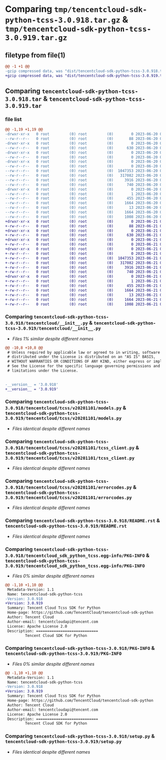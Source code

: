 # Comparing `tmp/tencentcloud-sdk-python-tcss-3.0.918.tar.gz` & `tmp/tencentcloud-sdk-python-tcss-3.0.919.tar.gz`

## filetype from file(1)

```diff
@@ -1 +1 @@
-gzip compressed data, was "dist/tencentcloud-sdk-python-tcss-3.0.918.tar", last modified: Tue Jun 20 02:49:23 2023, max compression
+gzip compressed data, was "dist/tencentcloud-sdk-python-tcss-3.0.919.tar", last modified: Wed Jun 21 00:37:27 2023, max compression
```

## Comparing `tencentcloud-sdk-python-tcss-3.0.918.tar` & `tencentcloud-sdk-python-tcss-3.0.919.tar`

### file list

```diff
@@ -1,19 +1,19 @@
-drwxr-xr-x   0 root         (0) root         (0)        0 2023-06-20 02:49:23.000000 tencentcloud-sdk-python-tcss-3.0.918/
--rw-r--r--   0 root         (0) root         (0)       88 2023-06-20 02:49:23.000000 tencentcloud-sdk-python-tcss-3.0.918/setup.cfg
-drwxr-xr-x   0 root         (0) root         (0)        0 2023-06-20 02:49:23.000000 tencentcloud-sdk-python-tcss-3.0.918/tencentcloud/
--rw-r--r--   0 root         (0) root         (0)      630 2023-06-20 02:49:23.000000 tencentcloud-sdk-python-tcss-3.0.918/tencentcloud/__init__.py
-drwxr-xr-x   0 root         (0) root         (0)        0 2023-06-20 02:49:23.000000 tencentcloud-sdk-python-tcss-3.0.918/tencentcloud/tcss/
--rw-r--r--   0 root         (0) root         (0)        0 2023-06-20 02:49:23.000000 tencentcloud-sdk-python-tcss-3.0.918/tencentcloud/tcss/__init__.py
-drwxr-xr-x   0 root         (0) root         (0)        0 2023-06-20 02:49:23.000000 tencentcloud-sdk-python-tcss-3.0.918/tencentcloud/tcss/v20201101/
--rw-r--r--   0 root         (0) root         (0)        0 2023-06-20 02:49:23.000000 tencentcloud-sdk-python-tcss-3.0.918/tencentcloud/tcss/v20201101/__init__.py
--rw-r--r--   0 root         (0) root         (0)  1047353 2023-06-20 02:49:23.000000 tencentcloud-sdk-python-tcss-3.0.918/tencentcloud/tcss/v20201101/models.py
--rw-r--r--   0 root         (0) root         (0)   317082 2023-06-20 02:49:23.000000 tencentcloud-sdk-python-tcss-3.0.918/tencentcloud/tcss/v20201101/tcss_client.py
--rw-r--r--   0 root         (0) root         (0)     3916 2023-06-20 02:49:23.000000 tencentcloud-sdk-python-tcss-3.0.918/tencentcloud/tcss/v20201101/errorcodes.py
--rw-r--r--   0 root         (0) root         (0)      740 2023-06-20 02:49:23.000000 tencentcloud-sdk-python-tcss-3.0.918/README.rst
-drwxr-xr-x   0 root         (0) root         (0)        0 2023-06-20 02:49:23.000000 tencentcloud-sdk-python-tcss-3.0.918/tencentcloud_sdk_python_tcss.egg-info/
--rw-r--r--   0 root         (0) root         (0)        1 2023-06-20 02:49:23.000000 tencentcloud-sdk-python-tcss-3.0.918/tencentcloud_sdk_python_tcss.egg-info/dependency_links.txt
--rw-r--r--   0 root         (0) root         (0)      455 2023-06-20 02:49:23.000000 tencentcloud-sdk-python-tcss-3.0.918/tencentcloud_sdk_python_tcss.egg-info/SOURCES.txt
--rw-r--r--   0 root         (0) root         (0)     1664 2023-06-20 02:49:23.000000 tencentcloud-sdk-python-tcss-3.0.918/tencentcloud_sdk_python_tcss.egg-info/PKG-INFO
--rw-r--r--   0 root         (0) root         (0)       13 2023-06-20 02:49:23.000000 tencentcloud-sdk-python-tcss-3.0.918/tencentcloud_sdk_python_tcss.egg-info/top_level.txt
--rw-r--r--   0 root         (0) root         (0)     1664 2023-06-20 02:49:23.000000 tencentcloud-sdk-python-tcss-3.0.918/PKG-INFO
--rw-r--r--   0 root         (0) root         (0)     1008 2023-06-20 02:49:23.000000 tencentcloud-sdk-python-tcss-3.0.918/setup.py
+drwxr-xr-x   0 root         (0) root         (0)        0 2023-06-21 00:37:27.000000 tencentcloud-sdk-python-tcss-3.0.919/
+-rw-r--r--   0 root         (0) root         (0)       88 2023-06-21 00:37:27.000000 tencentcloud-sdk-python-tcss-3.0.919/setup.cfg
+drwxr-xr-x   0 root         (0) root         (0)        0 2023-06-21 00:37:27.000000 tencentcloud-sdk-python-tcss-3.0.919/tencentcloud/
+-rw-r--r--   0 root         (0) root         (0)      630 2023-06-21 00:37:26.000000 tencentcloud-sdk-python-tcss-3.0.919/tencentcloud/__init__.py
+drwxr-xr-x   0 root         (0) root         (0)        0 2023-06-21 00:37:27.000000 tencentcloud-sdk-python-tcss-3.0.919/tencentcloud/tcss/
+-rw-r--r--   0 root         (0) root         (0)        0 2023-06-21 00:37:26.000000 tencentcloud-sdk-python-tcss-3.0.919/tencentcloud/tcss/__init__.py
+drwxr-xr-x   0 root         (0) root         (0)        0 2023-06-21 00:37:27.000000 tencentcloud-sdk-python-tcss-3.0.919/tencentcloud/tcss/v20201101/
+-rw-r--r--   0 root         (0) root         (0)        0 2023-06-21 00:37:26.000000 tencentcloud-sdk-python-tcss-3.0.919/tencentcloud/tcss/v20201101/__init__.py
+-rw-r--r--   0 root         (0) root         (0)  1047353 2023-06-21 00:37:26.000000 tencentcloud-sdk-python-tcss-3.0.919/tencentcloud/tcss/v20201101/models.py
+-rw-r--r--   0 root         (0) root         (0)   317082 2023-06-21 00:37:26.000000 tencentcloud-sdk-python-tcss-3.0.919/tencentcloud/tcss/v20201101/tcss_client.py
+-rw-r--r--   0 root         (0) root         (0)     3916 2023-06-21 00:37:26.000000 tencentcloud-sdk-python-tcss-3.0.919/tencentcloud/tcss/v20201101/errorcodes.py
+-rw-r--r--   0 root         (0) root         (0)      740 2023-06-21 00:37:26.000000 tencentcloud-sdk-python-tcss-3.0.919/README.rst
+drwxr-xr-x   0 root         (0) root         (0)        0 2023-06-21 00:37:27.000000 tencentcloud-sdk-python-tcss-3.0.919/tencentcloud_sdk_python_tcss.egg-info/
+-rw-r--r--   0 root         (0) root         (0)        1 2023-06-21 00:37:27.000000 tencentcloud-sdk-python-tcss-3.0.919/tencentcloud_sdk_python_tcss.egg-info/dependency_links.txt
+-rw-r--r--   0 root         (0) root         (0)      455 2023-06-21 00:37:27.000000 tencentcloud-sdk-python-tcss-3.0.919/tencentcloud_sdk_python_tcss.egg-info/SOURCES.txt
+-rw-r--r--   0 root         (0) root         (0)     1664 2023-06-21 00:37:27.000000 tencentcloud-sdk-python-tcss-3.0.919/tencentcloud_sdk_python_tcss.egg-info/PKG-INFO
+-rw-r--r--   0 root         (0) root         (0)       13 2023-06-21 00:37:27.000000 tencentcloud-sdk-python-tcss-3.0.919/tencentcloud_sdk_python_tcss.egg-info/top_level.txt
+-rw-r--r--   0 root         (0) root         (0)     1664 2023-06-21 00:37:27.000000 tencentcloud-sdk-python-tcss-3.0.919/PKG-INFO
+-rw-r--r--   0 root         (0) root         (0)     1008 2023-06-21 00:37:26.000000 tencentcloud-sdk-python-tcss-3.0.919/setup.py
```

### Comparing `tencentcloud-sdk-python-tcss-3.0.918/tencentcloud/__init__.py` & `tencentcloud-sdk-python-tcss-3.0.919/tencentcloud/__init__.py`

 * *Files 1% similar despite different names*

```diff
@@ -10,8 +10,8 @@
 # Unless required by applicable law or agreed to in writing, software
 # distributed under the License is distributed on an "AS IS" BASIS,
 # WITHOUT WARRANTIES OR CONDITIONS OF ANY KIND, either express or implied.
 # See the License for the specific language governing permissions and
 # limitations under the License.
 
 
-__version__ = '3.0.918'
+__version__ = '3.0.919'
```

### Comparing `tencentcloud-sdk-python-tcss-3.0.918/tencentcloud/tcss/v20201101/models.py` & `tencentcloud-sdk-python-tcss-3.0.919/tencentcloud/tcss/v20201101/models.py`

 * *Files identical despite different names*

### Comparing `tencentcloud-sdk-python-tcss-3.0.918/tencentcloud/tcss/v20201101/tcss_client.py` & `tencentcloud-sdk-python-tcss-3.0.919/tencentcloud/tcss/v20201101/tcss_client.py`

 * *Files identical despite different names*

### Comparing `tencentcloud-sdk-python-tcss-3.0.918/tencentcloud/tcss/v20201101/errorcodes.py` & `tencentcloud-sdk-python-tcss-3.0.919/tencentcloud/tcss/v20201101/errorcodes.py`

 * *Files identical despite different names*

### Comparing `tencentcloud-sdk-python-tcss-3.0.918/README.rst` & `tencentcloud-sdk-python-tcss-3.0.919/README.rst`

 * *Files identical despite different names*

### Comparing `tencentcloud-sdk-python-tcss-3.0.918/tencentcloud_sdk_python_tcss.egg-info/PKG-INFO` & `tencentcloud-sdk-python-tcss-3.0.919/tencentcloud_sdk_python_tcss.egg-info/PKG-INFO`

 * *Files 0% similar despite different names*

```diff
@@ -1,10 +1,10 @@
 Metadata-Version: 1.1
 Name: tencentcloud-sdk-python-tcss
-Version: 3.0.918
+Version: 3.0.919
 Summary: Tencent Cloud Tcss SDK for Python
 Home-page: https://github.com/TencentCloud/tencentcloud-sdk-python
 Author: Tencent Cloud
 Author-email: tencentcloudapi@tencent.com
 License: Apache License 2.0
 Description: ============================
         Tencent Cloud SDK for Python
```

### Comparing `tencentcloud-sdk-python-tcss-3.0.918/PKG-INFO` & `tencentcloud-sdk-python-tcss-3.0.919/PKG-INFO`

 * *Files 0% similar despite different names*

```diff
@@ -1,10 +1,10 @@
 Metadata-Version: 1.1
 Name: tencentcloud-sdk-python-tcss
-Version: 3.0.918
+Version: 3.0.919
 Summary: Tencent Cloud Tcss SDK for Python
 Home-page: https://github.com/TencentCloud/tencentcloud-sdk-python
 Author: Tencent Cloud
 Author-email: tencentcloudapi@tencent.com
 License: Apache License 2.0
 Description: ============================
         Tencent Cloud SDK for Python
```

### Comparing `tencentcloud-sdk-python-tcss-3.0.918/setup.py` & `tencentcloud-sdk-python-tcss-3.0.919/setup.py`

 * *Files identical despite different names*

